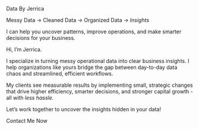Data By Jerrica

Messy Data -> Cleaned Data -> Organized Data -> *Insights*

I can help you uncover patterns, improve operations, and make smarter decisions for your business.

Hi, I’m Jerrica.

I specialize in turning messy operational data into clear business insights. I help organizations like yours bridge the gap between day-to-day data chaos and streamlined, efficient workflows.

My clients see measurable results by implementing small, strategic changes that drive higher efficiency, smarter decisions, and stronger capital growth - all with *less hassle.*

Let’s work together to uncover the insights hidden in your data!

Contact Me Now


